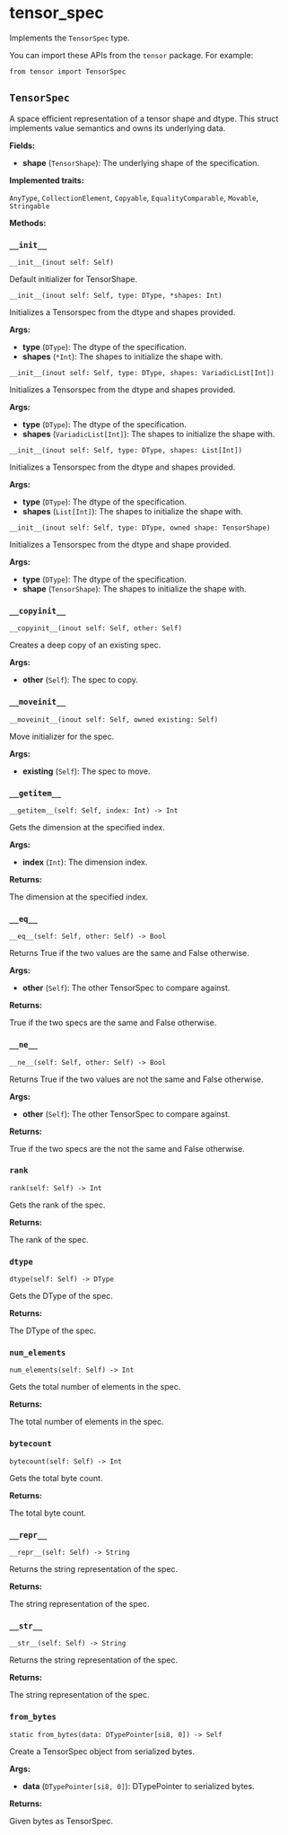# tensor\_spec

Implements the `TensorSpec` type.

You can import these APIs from the `tensor` package. For example:

```
from tensor import TensorSpec
```

## `TensorSpec`

A space efficient representation of a tensor shape and dtype. This struct implements value semantics and owns its underlying data.

**Fields:**

- ​**shape** (`TensorShape`): The underlying shape of the specification.

**Implemented traits:**

`AnyType`, `CollectionElement`, `Copyable`, `EqualityComparable`, `Movable`, `Stringable`

**Methods:**

### `__init__`

`__init__(inout self: Self)`

Default initializer for TensorShape.

`__init__(inout self: Self, type: DType, *shapes: Int)`

Initializes a Tensorspec from the dtype and shapes provided.

**Args:**

- ​**type** (`DType`): The dtype of the specification.
- ​**shapes** (`*Int`): The shapes to initialize the shape with.

`__init__(inout self: Self, type: DType, shapes: VariadicList[Int])`

Initializes a Tensorspec from the dtype and shapes provided.

**Args:**

- ​**type** (`DType`): The dtype of the specification.
- ​**shapes** (`VariadicList[Int]`): The shapes to initialize the shape with.

`__init__(inout self: Self, type: DType, shapes: List[Int])`

Initializes a Tensorspec from the dtype and shapes provided.

**Args:**

- ​**type** (`DType`): The dtype of the specification.
- ​**shapes** (`List[Int]`): The shapes to initialize the shape with.

`__init__(inout self: Self, type: DType, owned shape: TensorShape)`

Initializes a Tensorspec from the dtype and shape provided.

**Args:**

- ​**type** (`DType`): The dtype of the specification.
- ​**shape** (`TensorShape`): The shapes to initialize the shape with.

### `__copyinit__`

`__copyinit__(inout self: Self, other: Self)`

Creates a deep copy of an existing spec.

**Args:**

- ​**other** (`Self`): The spec to copy.

### `__moveinit__`

`__moveinit__(inout self: Self, owned existing: Self)`

Move initializer for the spec.

**Args:**

- ​**existing** (`Self`): The spec to move.

### `__getitem__`

`__getitem__(self: Self, index: Int) -> Int`

Gets the dimension at the specified index.

**Args:**

- ​**index** (`Int`): The dimension index.

**Returns:**

The dimension at the specified index.

### `__eq__`

`__eq__(self: Self, other: Self) -> Bool`

Returns True if the two values are the same and False otherwise.

**Args:**

- ​**other** (`Self`): The other TensorSpec to compare against.

**Returns:**

True if the two specs are the same and False otherwise.

### `__ne__`

`__ne__(self: Self, other: Self) -> Bool`

Returns True if the two values are not the same and False otherwise.

**Args:**

- ​**other** (`Self`): The other TensorSpec to compare against.

**Returns:**

True if the two specs are the not the same and False otherwise.

### `rank`

`rank(self: Self) -> Int`

Gets the rank of the spec.

**Returns:**

The rank of the spec.

### `dtype`

`dtype(self: Self) -> DType`

Gets the DType of the spec.

**Returns:**

The DType of the spec.

### `num_elements`

`num_elements(self: Self) -> Int`

Gets the total number of elements in the spec.

**Returns:**

The total number of elements in the spec.

### `bytecount`

`bytecount(self: Self) -> Int`

Gets the total byte count.

**Returns:**

The total byte count.

### `__repr__`

`__repr__(self: Self) -> String`

Returns the string representation of the spec.

**Returns:**

The string representation of the spec.

### `__str__`

`__str__(self: Self) -> String`

Returns the string representation of the spec.

**Returns:**

The string representation of the spec.

### `from_bytes`

`static from_bytes(data: DTypePointer[si8, 0]) -> Self`

Create a TensorSpec object from serialized bytes.

**Args:**

- ​**data** (`DTypePointer[si8, 0]`): DTypePointer to serialized bytes.

**Returns:**

Given bytes as TensorSpec.